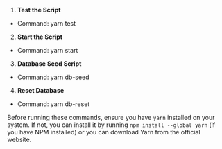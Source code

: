 1. **Test the Script**
- Command:
yarn test

2. **Start the Script**
- Command:
     yarn start

3. **Database Seed Script**
- Command:
     yarn db-seed

4. **Reset Database**
- Command:
     yarn db-reset

Before running these commands, ensure you have `yarn` installed on your system. If not, you can install it by running `npm install --global yarn` (if you have NPM installed) or you can download Yarn from the official website.